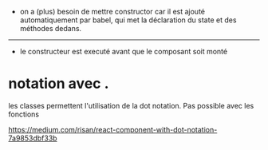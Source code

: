 - on a (plus) besoin de mettre constructor car il est ajouté automatiquement par babel, qui met la déclaration du state et des méthodes dedans.

---

- le constructeur est executé avant que le composant soit monté

# notation avec .

les classes permettent l'utilisation de la dot notation. Pas possible avec les fonctions

https://medium.com/risan/react-component-with-dot-notation-7a9853dbf33b
